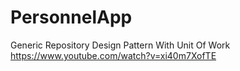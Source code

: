 # PersonnelApp
Generic Repository Design Pattern With Unit Of Work
https://www.youtube.com/watch?v=xi40m7XofTE
